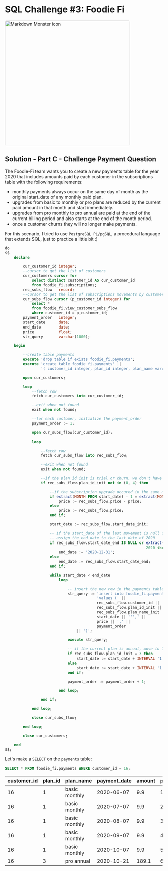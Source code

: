 # SQL Challenge #3: Foodie Fi

<img src="https://8weeksqlchallenge.com/images/case-study-designs/3.png"
     alt="Markdown Monster icon" style="height:400px;width:400px;border-radius:5px;"/>

## Solution - Part C - Challenge Payment Question

The Foodie-Fi team wants you to create a new payments table for the year 2020 that includes amounts paid by each customer in the subscriptions table with the following requirements:

- monthly payments always occur on the same day of month as the original start_date of any monthly paid plan.
- upgrades from basic to monthly or pro plans are reduced by the current paid amount in that month and start immediately.
- upgrades from pro monthly to pro annual are paid at the end of the current billing period and also starts at the end of the month period.
- once a customer churns they will no longer make payments.

For this scenario, I tried to use `PostgreSQL PL/pgSQL`, a procedural language that extends SQL, just to practice a little bit :)

```sql
do
$$
    declare

        cur_customer_id integer;
        --cursor to get the list of customers
        cur_customers cursor for
            select distinct customer_id AS cur_customer_id
            from foodie_fi.subscriptions;
        rec_subs_flow   record;
        --cursor to get the list of subscriptions movements by customer_id
        cur_subs_flow cursor (p_customer_id integer) for
            select *
            from foodie_fi.view_customer_subs_flow
            where customer_id = p_customer_id;
        payment_order   integer;
        start_date      date;
        end_date        date;
        price           float;
        str_query       varchar(1000);

    begin

        --create table payments
        execute 'drop table if exists foodie_fi.payments';
        execute 'create table foodie_fi.payments' ||
                '( customer_id integer, plan_id integer, plan_name varchar(50), payment_date date, amount float, payment_order integer)';

        open cur_customers;

        loop
            --fetch row
            fetch cur_customers into cur_customer_id;

            --exit when not found
            exit when not found;

            --for each customer, initialize the payment_order
            payment_order := 1;

            open cur_subs_flow(cur_customer_id);

            loop

                --fetch row
                fetch cur_subs_flow into rec_subs_flow;

                --exit when not found
                exit when not found;

                --if the plan id init is trial or churn, we don't have to add any payment row
                if rec_subs_flow.plan_id_init not in (0, 4) then

                    --if the subscription upgrade occured in the same month, decrease the price.
                    if extract(MONTH FROM start_date) - 1 = extract(MONTH FROM rec_subs_flow.start_date_init) THEN
                        price := rec_subs_flow.price - price;
                    else
                        price := rec_subs_flow.price;
                    end if;

                    start_date := rec_subs_flow.start_date_init;

                    -- if the start_date of the last movement is null or the start_date happened in 2021 or later
                    -- assign the end_date to the last date of 2020
                    if rec_subs_flow.start_date_end IS NULL or extract(YEAR FROM rec_subs_flow.start_date_end) >
                                                               2020 then
                        end_date := '2020-12-31';
                    else
                        end_date := rec_subs_flow.start_date_end;
                    end if;

                    while start_date < end_date
                        loop

                            -- insert the new row in the payments table
                            str_query := 'insert into foodie_fi.payments ' ||
                                         'values (' ||
                                         rec_subs_flow.customer_id || ',' ||
                                         rec_subs_flow.plan_id_init || ',''' ||
                                         rec_subs_flow.plan_name_init || ''',''' ||
                                         start_date || ''',' ||
                                         price || ',' ||
                                         payment_order
                                || ')';

                            execute str_query;

                            -- if the current plan is annual, move to 1 year, otherwise move to the next month
                            if rec_subs_flow.plan_id_init = 3 then
                                start_date := start_date + INTERVAL '1 year';
                            else
                                start_date := start_date + INTERVAL '1 month';
                            end if;

                            payment_order := payment_order + 1;

                        end loop;

                end if;

            end loop;

            close cur_subs_flow;

        end loop;

        close cur_customers;

    end
$$;
```

Let's make a `SELECT` on the `payments` table:

```sql
SELECT * FROM foodie_fi.payments WHERE customer_id = 16;
```

|customer_id|plan_id|plan_name|payment_date|amount|payment_order|
|:----|:----|:----|:----|:----|:----|
|16|1|basic monthly|2020-06-07|9.9|1|
|16|1|basic monthly|2020-07-07|9.9|2|
|16|1|basic monthly|2020-08-07|9.9|3|
|16|1|basic monthly|2020-09-07|9.9|4|
|16|1|basic monthly|2020-10-07|9.9|5|
|16|3|pro annual|2020-10-21|189.1|6|